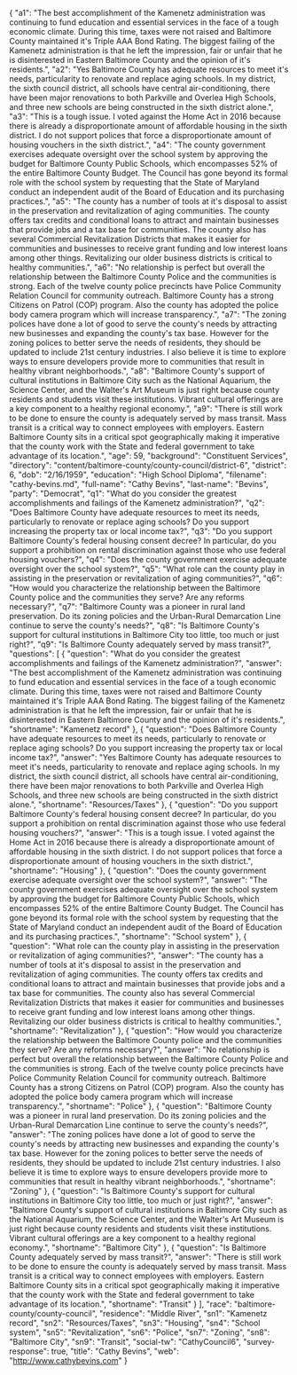 {
  "a1": "The best accomplishment of the Kamenetz administration was continuing to fund education and essential services in the face of a tough economic climate. During this time, taxes were not raised and Baltimore County maintained it's Triple AAA Bond Rating. The biggest failing of the Kamenetz administration is that he left the impression, fair or unfair that he is disinterested in Eastern Baltimore County and the opinion of it's residents.",
  "a2": "Yes Baltimore County has adequate resources to meet it's needs, particularity to renovate and replace aging schools. In my district, the sixth council district, all schools have central air-conditioning, there have been major renovations to both Parkville and Overlea High Schools, and three new schools are being constructed in the sixth district alone.",
  "a3": "This is a tough issue. I voted against the Home Act in 2016 because there is already a disproportionate amount of affordable housing in the sixth district. I do not support polices that force a disproportionate amount of housing vouchers in the sixth district.",
  "a4": "The county government exercises adequate oversight over the school system by approving the budget for Baltimore County Public Schools, which encompasses 52% of the entire Baltimore County Budget. The Council has gone beyond its formal role with the school system by requesting that the State of Maryland conduct an independent audit of the Board of Education and its purchasing practices.",
  "a5": "The county has a number of tools at it's disposal to assist in the preservation and revitalization of aging communities. The county offers tax credits and conditional loans to attract and maintain businesses that provide jobs and a tax base for communities. The county also has several Commercial Revitalization Districts that makes it easier for communities and businesses to receive grant funding and low interest loans among other things. Revitalizing our older business districts is critical to healthy communities.",
  "a6": "No relationship is perfect but overall the relationship between the Baltimore County Police and the communities is strong. Each of the twelve county police precincts have Police Community Relation Council for community outreach. Baltimore County has a strong Citizens on Patrol (COP) program. Also the county has adopted the police body camera program which will increase transparency.",
  "a7": "The zoning polices have done a lot of good to serve the county's needs by attracting new businesses and expanding the county's tax base. However for the zoning polices to better serve the needs of residents, they should be updated to include 21st century industries. I also believe it is time to explore ways to ensure developers provide more to communities that result in healthy vibrant neighborhoods.",
  "a8": "Baltimore County's support of cultural institutions in Baltimore City such as the National Aquarium, the Science Center, and the Walter's Art Museum is just right because county residents and students visit these institutions. Vibrant cultural offerings are a key component to a healthy regional economy.",
  "a9": "There is still work to be done to ensure the county is adequately served by mass transit. Mass transit is a critical way to connect employees with employers. Eastern Baltimore County sits in a critical spot geographically making it imperative that the county work with the State and federal government to take advantage of its location.",
  "age": 59,
  "background": "Constituent Services",
  "directory": "content/baltimore-county/county-council/district-6",
  "district": 6,
  "dob": "2/16/1959",
  "education": "High School Diploma",
  "filename": "cathy-bevins.md",
  "full-name": "Cathy Bevins",
  "last-name": "Bevins",
  "party": "Democrat",
  "q1": "What do you consider the greatest accomplishments and failings of the Kamenetz administration?",
  "q2": "Does Baltimore County have adequate resources to meet its needs, particularly to renovate or replace aging schools? Do you support increasing the property tax or local income tax?",
  "q3": "Do you support Baltimore County's federal housing consent decree? In particular, do you support a prohibition on rental discrimination against those who use federal housing vouchers?",
  "q4": "Does the county government exercise adequate oversight over the school system?",
  "q5": "What role can the county play in assisting in the preservation or revitalization of aging communities?",
  "q6": "How would you characterize the relationship between the Baltimore County police and the communities they serve? Are any reforms necessary?",
  "q7": "Baltimore County was a pioneer in rural land preservation. Do its zoning policies and the Urban-Rural Demarcation Line continue to serve the county's needs?",
  "q8": "Is Baltimore County's support for cultural institutions in Baltimore City too little, too much or just right?",
  "q9": "Is Baltimore County adequately served by mass transit?",
  "questions": [
    {
      "question": "What do you consider the greatest accomplishments and failings of the Kamenetz administration?",
      "answer": "The best accomplishment of the Kamenetz administration was continuing to fund education and essential services in the face of a tough economic climate. During this time, taxes were not raised and Baltimore County maintained it's Triple AAA Bond Rating. The biggest failing of the Kamenetz administration is that he left the impression, fair or unfair that he is disinterested in Eastern Baltimore County and the opinion of it's residents.",
      "shortname": "Kamenetz record"
    },
    {
      "question": "Does Baltimore County have adequate resources to meet its needs, particularly to renovate or replace aging schools? Do you support increasing the property tax or local income tax?",
      "answer": "Yes Baltimore County has adequate resources to meet it's needs, particularity to renovate and replace aging schools. In my district, the sixth council district, all schools have central air-conditioning, there have been major renovations to both Parkville and Overlea High Schools, and three new schools are being constructed in the sixth district alone.",
      "shortname": "Resources/Taxes"
    },
    {
      "question": "Do you support Baltimore County's federal housing consent decree? In particular, do you support a prohibition on rental discrimination against those who use federal housing vouchers?",
      "answer": "This is a tough issue. I voted against the Home Act in 2016 because there is already a disproportionate amount of affordable housing in the sixth district. I do not support polices that force a disproportionate amount of housing vouchers in the sixth district.",
      "shortname": "Housing"
    },
    {
      "question": "Does the county government exercise adequate oversight over the school system?",
      "answer": "The county government exercises adequate oversight over the school system by approving the budget for Baltimore County Public Schools, which encompasses 52% of the entire Baltimore County Budget. The Council has gone beyond its formal role with the school system by requesting that the State of Maryland conduct an independent audit of the Board of Education and its purchasing practices.",
      "shortname": "School system"
    },
    {
      "question": "What role can the county play in assisting in the preservation or revitalization of aging communities?",
      "answer": "The county has a number of tools at it's disposal to assist in the preservation and revitalization of aging communities. The county offers tax credits and conditional loans to attract and maintain businesses that provide jobs and a tax base for communities. The county also has several Commercial Revitalization Districts that makes it easier for communities and businesses to receive grant funding and low interest loans among other things. Revitalizing our older business districts is critical to healthy communities.",
      "shortname": "Revitalization"
    },
    {
      "question": "How would you characterize the relationship between the Baltimore County police and the communities they serve? Are any reforms necessary?",
      "answer": "No relationship is perfect but overall the relationship between the Baltimore County Police and the communities is strong. Each of the twelve county police precincts have Police Community Relation Council for community outreach. Baltimore County has a strong Citizens on Patrol (COP) program. Also the county has adopted the police body camera program which will increase transparency.",
      "shortname": "Police"
    },
    {
      "question": "Baltimore County was a pioneer in rural land preservation. Do its zoning policies and the Urban-Rural Demarcation Line continue to serve the county's needs?",
      "answer": "The zoning polices have done a lot of good to serve the county's needs by attracting new businesses and expanding the county's tax base. However for the zoning polices to better serve the needs of residents, they should be updated to include 21st century industries. I also believe it is time to explore ways to ensure developers provide more to communities that result in healthy vibrant neighborhoods.",
      "shortname": "Zoning"
    },
    {
      "question": "Is Baltimore County's support for cultural institutions in Baltimore City too little, too much or just right?",
      "answer": "Baltimore County's support of cultural institutions in Baltimore City such as the National Aquarium, the Science Center, and the Walter's Art Museum is just right because county residents and students visit these institutions. Vibrant cultural offerings are a key component to a healthy regional economy.",
      "shortname": "Baltimore City"
    },
    {
      "question": "Is Baltimore County adequately served by mass transit?",
      "answer": "There is still work to be done to ensure the county is adequately served by mass transit. Mass transit is a critical way to connect employees with employers. Eastern Baltimore County sits in a critical spot geographically making it imperative that the county work with the State and federal government to take advantage of its location.",
      "shortname": "Transit"
    }
  ],
  "race": "baltimore-county/county-council",
  "residence": "Middle River",
  "sn1": "Kamenetz record",
  "sn2": "Resources/Taxes",
  "sn3": "Housing",
  "sn4": "School system",
  "sn5": "Revitalization",
  "sn6": "Police",
  "sn7": "Zoning",
  "sn8": "Baltimore City",
  "sn9": "Transit",
  "social-tw": "CathyCouncil6",
  "survey-response": true,
  "title": "Cathy Bevins",
  "web": "http://www.cathybevins.com"
}
